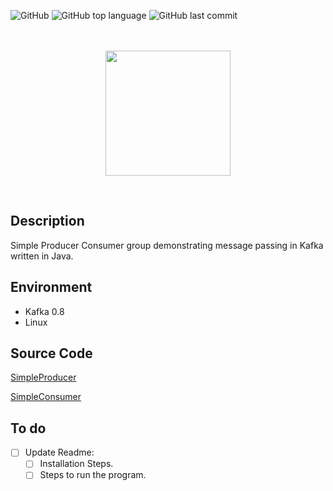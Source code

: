 ![GitHub](https://img.shields.io/github/license/Thomas-George-T/Kafka-Producer-Consumer-Group-Message-Passing?style=plastic)
![GitHub top language](https://img.shields.io/github/languages/top/Thomas-George-T/Kafka-Producer-Consumer-Group-Message-Passing?style=plastic)
![GitHub last commit](https://img.shields.io/github/last-commit/Thomas-George-T/Kafka-Producer-Consumer-Group-Message-Passing?style=plastic)

<p align="center">
  <br>
  <br>
  <a href="#">
    <img height=200 src="https://cdn.svgporn.com/logos/kafka.svg">
  </a>
  <br>
</p>
<br>

## Description
Simple Producer Consumer group demonstrating message passing in Kafka written in Java.

## Environment
* Kafka 0.8
* Linux

## Source Code
[SimpleProducer](src/kafkaConsumerGroup/SimpleProducer.java)

[SimpleConsumer](src/kafkaConsumerGroup/SimpleConsumer.java)

## To do
- [ ] Update Readme:
    - [ ] Installation Steps. 
    - [ ] Steps to run the program.
